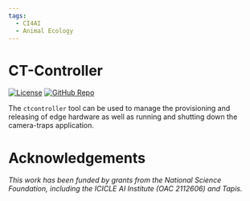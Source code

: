 ```yaml
---
tags:
  - CI4AI
  - Animal Ecology
---
```


# CT-Controller
[![License](https://img.shields.io/badge/License-BSD%203--Clause-blue.svg)](https://opensource.org/licenses/BSD-3-Clause)
[![GitHub Repo](https://img.shields.io/badge/GitHub-Repository-black?logo=github&style=flat-square)](https://github.com/ICICLE-ai/ct-controller)

The `ctcontroller` tool can be used to manage the provisioning and releasing of edge hardware as well as running and shutting down the camera-traps application.

# Acknowledgements

*This work has been funded by grants from the National Science Foundation, including the ICICLE AI Institute (OAC 2112606) and Tapis.*